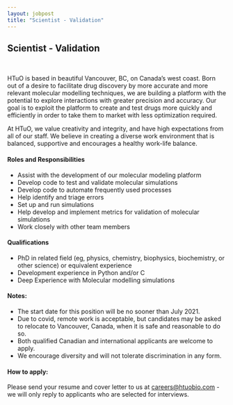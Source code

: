 ```yaml
---
layout: jobpost
title: "Scientist - Validation"
---
```


## Scientist - Validation 

  &nbsp; 

HTuO is based in beautiful Vancouver, BC, on Canada’s west coast. Born out of a desire to facilitate drug discovery by more accurate and more relevant molecular modelling techniques, we are building a platform with the potential to explore interactions with greater precision and accuracy. Our goal is to exploit the platform to create and test drugs more quickly and efficiently in order to take them to market with less optimization required.  

At HTuO, we value creativity and integrity, and have high expectations from all of our staff.  We believe in creating a diverse work environment that is balanced, supportive and encourages a healthy work-life balance.

#### Roles and Responsibilities

* Assist with the development of our molecular modeling platform
* Develop code to test and validate molecular simulations
* Develop code to automate frequently used processes
* Help identify and triage errors 
* Set up and run simulations
* Help develop and implement metrics for validation of molecular simulations
* Work closely with other team members

#### Qualifications

* PhD in related field (eg, physics, chemistry, biophysics, biochemistry, or other science) or equivalent experience
* Development experience in Python and/or C
* Deep Experience with Molecular modelling simulations

#### Notes:

* The start date for this position will be no sooner than July 2021.  
* Due to covid, remote work is acceptable, but candidates may be asked to relocate to Vancouver, Canada, when it is safe and reasonable to do so.
* Both qualified Canadian and international applicants are welcome to apply.
* We encourage diversity and will not tolerate discrimination in any form.

#### How to apply:

Please send your resume and cover letter to us at 
[careers@htuobio.com](mailto:careers@htuobio.com) - we will only reply to applicants who are selected for interviews.